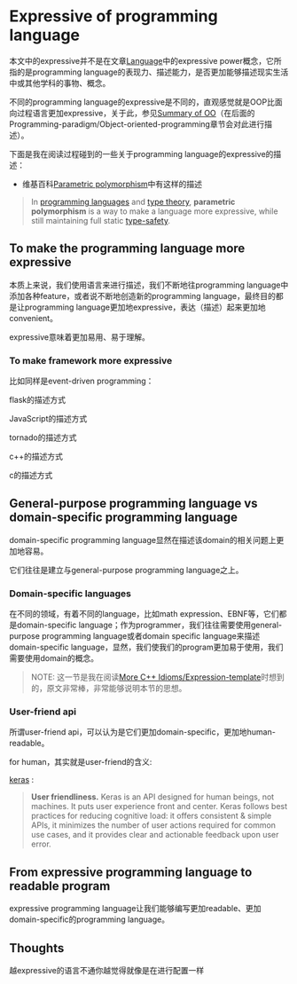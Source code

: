 # Expressive of programming language

本文中的expressive并不是在文章[Language](https://dengking.github.io/Post/Language/Language/)中的expressive power概念，它所指的是programming language的表现力、描述能力，是否更加能够描述现实生活中或其他学科的事物、概念。

不同的programming language的expressive是不同的，直观感觉就是OOP比面向过程语言更加expressive，关于此，参见[Summary of OO](./Programming-paradigm/Object-oriented-programming/Summary-of-OO.md)（在后面的Programming-paradigm/Object-oriented-programming章节会对此进行描述）。

下面是我在阅读过程碰到的一些关于programming language的expressive的描述：

- 维基百科[Parametric polymorphism](https://en.wikipedia.org/wiki/Parametric_polymorphism)中有这样的描述

> In [programming languages](https://en.wikipedia.org/wiki/Programming_language) and [type theory](https://en.wikipedia.org/wiki/Type_theory), **parametric polymorphism** is a way to make a language more expressive, while still maintaining full static [type-safety](https://en.wikipedia.org/wiki/Type-safety).

## To make the programming language more expressive

本质上来说，我们使用语言来进行描述，我们不断地往programming language中添加各种feature，或者说不断地创造新的programming language，最终目的都是让programming language更加地expressive，表达（描述）起来更加地convenient。

expressive意味着更加易用、易于理解。

### To make framework more expressive

比如同样是event-driven programming：

flask的描述方式

JavaScript的描述方式

tornado的描述方式

c++的描述方式

c的描述方式



## General-purpose programming language vs domain-specific programming language

domain-specific programming language显然在描述该domain的相关问题上更加地容易。

它们往往是建立与general-purpose programming language之上。



### Domain-specific languages

在不同的领域，有着不同的language，比如math expression、EBNF等，它们都是domain-specific language；作为programmer，我们往往需要使用general-purpose programming language或者domain specific language来描述domain-specific language，显然，我们使我们的program更加易于使用，我们需要使用domain的概念。

> NOTE: 这一节是我在阅读[More C++ Idioms/Expression-template](https://en.wikibooks.org/wiki/More_C%2B%2B_Idioms/Expression-template)时想到的，原文非常棒，非常能够说明本节的思想。

### User-friend api

所谓user-friend api，可以认为是它们更加domain-specific，更加地human-readable。

for human，其实就是user-friend的含义:

[keras](https://keras.io/) : 

> **User friendliness.** Keras is an API designed for human beings, not machines. It puts user experience front and center. Keras follows best practices for reducing cognitive load: it offers consistent & simple APIs, it minimizes the number of user actions required for common use cases, and it provides clear and actionable feedback upon user error.





## From expressive programming language to readable program

expressive programming language让我们能够编写更加readable、更加domain-specific的programming language。



## Thoughts

越expressive的语言不通你越觉得就像是在进行配置一样